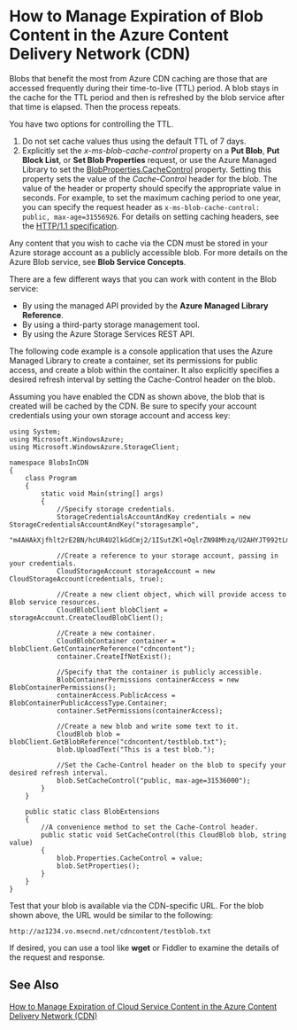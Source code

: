 <properties 
 pageTitle="How to Manage Expiration of Blob Content in the Azure Content Delivery Network (CDN)" 
 description="" 
 services="cdn" 
 documentationCenter=".NET" 
 authors="camsoper" 
 manager="dwrede" 
 editor=""/>

<tags 
 ms.service="cdn" 
 ms.workload="media" 
 ms.tgt_pltfrm="na" 
 ms.devlang="dotnet" 
 ms.topic="article" 
 ms.date="12/02/2015" 
 ms.author="casoper"/>


# How to Manage Expiration of Blob Content in the Azure Content Delivery Network (CDN)
Blobs that benefit the most from Azure CDN caching are those that are accessed frequently during their time-to-live (TTL) period. A blob stays in the cache for the TTL period and then is refreshed by the blob service after that time is elapsed. Then the process repeats.  

You have two options for controlling the TTL.  

1. Do not set cache values thus using the default TTL of 7 days. 
2. Explicitly set the *x-ms-blob-cache-control* property on a **Put Blob**, **Put Block List**, or **Set Blob Properties** request, or use the Azure Managed Library to set the [BlobProperties.CacheControl](https://msdn.microsoft.com/library/microsoft.windowsazure.storage.blob.blobproperties.cachecontrol.aspx) property. Setting this property sets the value of the *Cache-Control* header for the blob. The value of the header or property should specify the appropriate value in seconds. For example, to set the maximum caching period to one year, you can specify the request header as `x-ms-blob-cache-control: public, max-age=31556926`. For details on setting caching headers, see the [HTTP/1.1 specification](http://www.w3.org/Protocols/rfc2616/rfc2616-sec13.html).  

Any content that you wish to cache via the CDN must be stored in your Azure storage account as a publicly accessible blob. For more details on the Azure Blob service, see **Blob Service Concepts**.  

There are a few different ways that you can work with content in the Blob service:  

* By using the managed API provided by the **Azure Managed Library Reference**.
* By using a third-party storage management tool.
* By using the Azure Storage Services REST API.  

The following code example is a console application that uses the Azure Managed Library to create a container, set its permissions for public access, and create a blob within the container. It also explicitly specifies a desired refresh interval by setting the Cache-Control header on the blob.   

Assuming you have enabled the CDN as shown above, the blob that is created will be cached by the CDN. Be sure to specify your account credentials using your own storage account and access key:  

    using System;
    using Microsoft.WindowsAzure;
    using Microsoft.WindowsAzure.StorageClient;

    namespace BlobsInCDN
    {
        class Program
        {
            static void Main(string[] args)
            {
                //Specify storage credentials.
                StorageCredentialsAccountAndKey credentials = new StorageCredentialsAccountAndKey("storagesample",
                    "m4AHAkXjfhlt2rE2BN/hcUR4U2lkGdCmj2/1ISutZKl+OqlrZN98Mhzq/U2AHYJT992tLmrkFW+mQgw9loIVCg==");

                //Create a reference to your storage account, passing in your credentials.
                CloudStorageAccount storageAccount = new CloudStorageAccount(credentials, true);

                //Create a new client object, which will provide access to Blob service resources.
                CloudBlobClient blobClient = storageAccount.CreateCloudBlobClient();

                //Create a new container.
                CloudBlobContainer container = blobClient.GetContainerReference("cdncontent");
                container.CreateIfNotExist();

                //Specify that the container is publicly accessible.
                BlobContainerPermissions containerAccess = new BlobContainerPermissions();
                containerAccess.PublicAccess = BlobContainerPublicAccessType.Container;
                container.SetPermissions(containerAccess);

                //Create a new blob and write some text to it.
                CloudBlob blob = blobClient.GetBlobReference("cdncontent/testblob.txt");
                blob.UploadText("This is a test blob.");

                //Set the Cache-Control header on the blob to specify your desired refresh interval.
                blob.SetCacheControl("public, max-age=31536000");
            }
        }

        public static class BlobExtensions
        {
            //A convenience method to set the Cache-Control header.
            public static void SetCacheControl(this CloudBlob blob, string value)
            {
                blob.Properties.CacheControl = value;
                blob.SetProperties();
            }
        }
    }

Test that your blob is available via the CDN-specific URL. For the blob shown above, the URL would be similar to the following:  

    http://az1234.vo.msecnd.net/cdncontent/testblob.txt  

If desired, you can use a tool like **wget** or Fiddler to examine the details of the request and response.

## See Also
[How to Manage Expiration of Cloud Service Content in the Azure Content Delivery Network (CDN)](./cdn-manage-expiration-of-cloud-service-content.md) 


